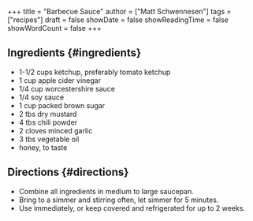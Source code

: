 +++
title = "Barbecue Sauce"
author = ["Matt Schwennesen"]
tags = ["recipes"]
draft = false
showDate = false
showReadingTime = false
showWordCount = false
+++

## Ingredients {#ingredients}

-   1-1/2 cups ketchup, preferably tomato ketchup
-   1 cup apple cider vinegar
-   1/4 cup worcestershire sauce
-   1/4 soy sauce
-   1 cup packed brown sugar
-   2 tbs dry mustard
-   4 tbs chili powder
-   2 cloves minced garlic
-   3 tbs vegetable oil
-   honey, to taste


## Directions {#directions}

-   Combine all ingredients in medium to large saucepan.
-   Bring to a simmer and stirring often, let simmer for 5 minutes.
-   Use immediately, or keep covered and refrigerated for up to 2 weeks.
